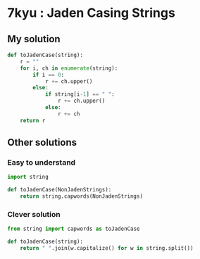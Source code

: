 # 7kyu : Jaden Casing Strings


## My solution

```python
def toJadenCase(string):
    r = ""
    for i, ch in enumerate(string):
        if i == 0:
            r += ch.upper()
        else:
            if string[i-1] == " ":
                r += ch.upper()
            else:        
                r += ch
    return r
```


## Other solutions

### Easy to understand

```python
import string

def toJadenCase(NonJadenStrings):
    return string.capwords(NonJadenStrings)
```


### Clever solution

```python
from string import capwords as toJadenCase
```


```python
def toJadenCase(string):        
    return " ".join(w.capitalize() for w in string.split())
```


